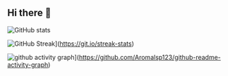 ## Hi there 👋

<!--
**Aromalsp123/Aromalsp123** is a ✨ _special_ ✨ repository because its `README.md` (this file) appears on your GitHub profile.

Here are some ideas to get you started:

- 🔭 I’m currently working on ...
- 🌱 I’m currently learning ...
- 👯 I’m looking to collaborate on ...
- 🤔 I’m looking for help with ...
- 💬 Ask me about ...
- 📫 How to reach me: ...
- 😄 Pronouns: ...
- ⚡ Fun fact: ...
-->
![GitHub stats](https://github-readme-stats.vercel.app/api?username=Aromalsp123&theme=ambient_gradient&show_icons=true)

![GitHub Streak](https://streak-stats.demolab.com?user=Aromalsp123&theme=whatsapp-light&hide_border=true)](https://git.io/streak-stats)

![github activity graph](https://github-readme-activity-graph.vercel.app/graph?username=Aromalsp123&theme=dracula)](https://github.com/Aromalsp123/github-readme-activity-graph)
